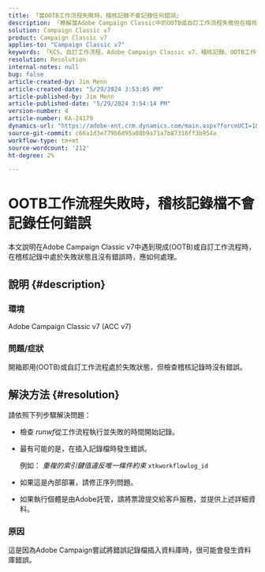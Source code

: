 ```yaml
---
title: 「當OOTB工作流程失敗時，稽核記錄不會記錄任何錯誤」
description: 「瞭解當Adobe Campaign Classic中的OOTB或自訂工作流程失敗但在稽核記錄中找不到錯誤時應做什麼。」
solution: Campaign Classic v7
product: Campaign Classic v7
applies-to: "Campaign Classic v7"
keywords: 「KCS、自訂工作流程、Adobe Campaign Classic v7、稽核記錄、OOTB工作流程、ACC v7」
resolution: Resolution
internal-notes: null
bug: false
article-created-by: Jim Menn
article-created-date: "5/29/2024 3:53:05 PM"
article-published-by: Jim Menn
article-published-date: "5/29/2024 3:54:14 PM"
version-number: 4
article-number: KA-24179
dynamics-url: "https://adobe-ent.crm.dynamics.com/main.aspx?forceUCI=1&pagetype=entityrecord&etn=knowledgearticle&id=52e8a186-d31d-ef11-840b-6045bd006268"
source-git-commit: c66a1d3e779b6d95a08b9a71a7b87316ff3b954a
workflow-type: tm+mt
source-wordcount: '212'
ht-degree: 2%

---
```


# OOTB工作流程失敗時，稽核記錄檔不會記錄任何錯誤


本文說明在Adobe Campaign Classic v7中遇到現成(OOTB)或自訂工作流程時，在稽核記錄中處於失敗狀態且沒有錯誤時，應如何處理。

## 說明 {#description}


### <b>環境</b>

Adobe Campaign Classic v7 (ACC v7)

### <b>問題/症狀</b>

開箱即用(OOTB)或自訂工作流程處於失敗狀態，但檢查稽核記錄時沒有錯誤。


## 解決方法 {#resolution}


請依照下列步驟解決問題：

- 檢查 *runwf*&#x200B;從工作流程執行並失敗的時間開始記錄。
- 最有可能的是，在插入記錄檔時發生錯誤。

  例如： *重複的索引鍵值違反唯一條件約束* `xtkworkflowlog_id`
- 如果這是內部部署，請修正序列問題。
- 如果執行個體是由Adobe託管，請將票證提交給客戶服務，並提供上述詳細資料。


### <b>原因</b>

這是因為Adobe Campaign嘗試將錯誤記錄檔插入資料庫時，很可能會發生資料庫錯誤。
